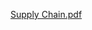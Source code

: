 
[Supply Chain.pdf](https://github.com/kuttappikunjan/supply-chain-management/files/14788020/Supply.Chain.pdf)
